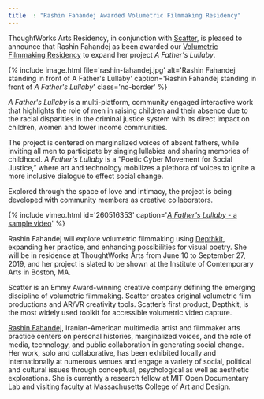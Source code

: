 ```yaml
---
title  : "Rashin Fahandej Awarded Volumetric Filmmaking Residency"
---
```

ThoughtWorks Arts Residency, in conjunction with [Scatter](http://scatter.nyc), is pleased to announce that Rashin Fahandej as been awarded our [Volumetric Filmmaking Residency](https://thoughtworksarts.io/open-call/2019-volumetric-residency/) to expand her project _A Father's Lullaby_.

{% include image.html file='rashin-fahandej.jpg'
   alt='Rashin Fahandej standing in front of A Father\'s Lullaby'
   caption='Rashin Fahandej standing in front of _A Father\'s Lullaby_'
   class='no-border' %}

_A Father's Lullaby_ is a multi-platform, community engaged interactive work that highlights the role of men in raising children and their absence due to the racial disparities in the criminal justice system with its direct impact on children, women and lower income communities.

<!--excerpt-ends-->

The project is centered on marginalized voices of absent fathers, while inviting all men to participate by singing lullabies and sharing memories of childhood. _A Father's Lullaby_ is a “Poetic Cyber Movement for Social Justice,” where art and technology mobilizes a plethora of voices to ignite a more inclusive dialogue to effect social change.

Explored through the space of love and intimacy, the project is being developed with community members as creative collaborators.

{% include vimeo.html id='260516353' caption='[_A Father\'s Lullaby_ - a sample video](https://vimeo.com/260516353)' %}

Rashin Fahandej will explore volumetric filmmaking using [Depthkit](https://www.depthkit.tv?utm_medium=web&utm_source=tw_blog&utm_campaign=thoughtworks&utm_content=winner), expanding her practice, and enhancing possibilities for visual poetry. She will be in residence at ThoughtWorks Arts from June 10 to September 27, 2019, and her project is slated to be shown at the Institute of Contemporary Arts in Boston, MA.

Scatter is an Emmy Award-winning creative company defining the emerging discipline of volumetric filmmaking. Scatter creates original volumetric film productions and AR/VR creativity tools. Scatter’s first product, Depthkit, is the most widely used toolkit for accessible volumetric video capture.

[Rashin Fahandej](http://www.rashinfahandej.com), Iranian-American multimedia artist and filmmaker arts practice centers on personal histories, marginalized voices, and the role of media, technology, and public collaboration in generating social change. Her work, solo and collaborative, has been exhibited locally and internationally at numerous venues and engage a variety of social, political and cultural issues through conceptual, psychological as well as aesthetic explorations. She is currently a research fellow at MIT Open Documentary Lab and visiting faculty at Massachusetts College of Art and Design.
